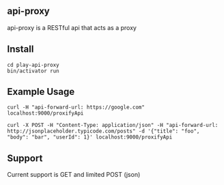 ## api-proxy
api-proxy is a RESTful api that acts as a proxy 

## Install
```git clone https://github.com/joeystevens00/play-api-proxy
cd play-api-proxy
bin/activator run
```


## Example Usage
` curl -H "api-forward-url: https://google.com" localhost:9000/proxifyApi `

` curl -X POST -H "Content-Type: application/json" -H "api-forward-url: http://jsonplaceholder.typicode.com/posts" -d '{"title": "foo", "body": "bar", "userId": 1}' localhost:9000/proxifyApi `

## Support
Current support is GET and limited POST (json)


